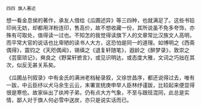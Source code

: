     四四 旗人著述 

   想一看金息侯的著作，承友人借给《瓜圃述异》等三四种，也就满足了。这些书铅印尚无妨，却都用洋粉连印，售高价，故不想收藏一份，其所说虽不免多夸饰，亦殊有可取处，值得读一过也。不知怎的我觉得读旗下人的文章常比汉族文人高明，而平常大官的说话也比卑陋的读书人大方，这恐怕是同一的道理。如博明之《西斋偶得》，震钧之《天咫偶闻》，锡缜之《退复轩随笔》，遐龄之《醉梦录》，敦崇之《芸窗琐记》，奭良之《野棠轩摭言》，或见识明达，或态度大雅，文词之巧拙在其次，似反无甚关系矣。

   《瓜圃丛刊叙录》中有金氏的满洲老档秘录叙，又徐世昌序，都还说得过去，唯有一跋，中云臣纾以犬马余生云云，末署宣统庚申举人臣林纾谨跋，比较起来便显得很是寒伧。故家纵出了纨袴子弟，仍有点大方气象，不至与跟班混同，此总是实情，鄙人对于旗人何必雪中送炭，亦只是说实话而已。

